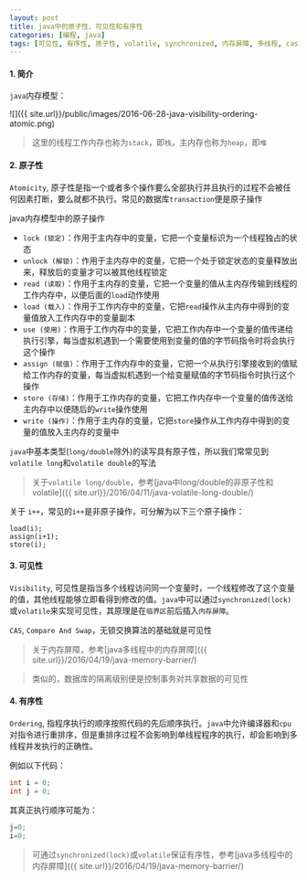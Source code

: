 ```yaml
---
layout: post
title: java中的原子性、可见性和有序性
categories: [编程, java]
tags: [可见性, 有序性, 原子性, volatile, synchronized, 内存屏障, 多线程, cas]
---
```


#### 1. 简介
`java`内存模型：

![]({{ site.url}}/public/images/2016-06-28-java-visibility-ordering-atomic.png)

> 这里的线程工作内存也称为`stack`，即`栈`，主内存也称为`heap`，即`堆`

#### 2. 原子性

`Atomicity`, 原子性是指一个或者多个操作要么全部执行并且执行的过程不会被任何因素打断，要么就都不执行。常见的数据库`transaction`便是原子操作

java内存模型中的原子操作
* `lock (锁定)`：作用于主内存中的变量，它把一个变量标识为一个线程独占的状态
* `unlock (解锁)`：作用于主内存中的变量，它把一个处于锁定状态的变量释放出来，释放后的变量才可以被其他线程锁定
* `read (读取)`：作用于主内存的变量，它把一个变量的值从主内存传输到线程的工作内存中，以便后面的`load`动作使用
* `load (载入)`：作用于工作内存中的变量，它把`read`操作从主内存中得到的变量值放入工作内存中的变量副本
* `use (使用)`：作用于工作内存中的变量，它把工作内存中一个变量的值传递给执行引擎，每当虚拟机遇到一个需要使用到变量的值的字节码指令时将会执行这个操作
* `assign (赋值)`：作用于工作内存中的变量，它把一个从执行引擎接收到的值赋给工作内存的变量，每当虚拟机遇到一个给变量赋值的字节码指令时执行这个操作
* `store (存储)`：作用于工作内存的变量，它把工作内存中一个变量的值传送给主内存中以便随后的`write`操作使用
* `write (操作)`：作用于主内存的变量，它把`store`操作从工作内存中得到的变量的值放入主内存的变量中

`java`中基本类型(`long/double`除外)的读写具有原子性，所以我们常常见到`volatile long`和`volatile double`的写法

> 关于`volatile long/double`，参考[java中long/double的非原子性和volatile]({{ site.url}}/2016/04/11/java-volatile-long-double/)

关于 `i++`，常见的`i++`是非原子操作，可分解为以下三个原子操作：
```
load(i);
assign(i+1);
store(i);
```

#### 3. 可见性

`Visibility`, 可见性是指当多个线程访问同一个变量时，一个线程修改了这个变量的值，其他线程能够立即看得到修改的值。`java`中可以通过`synchronized(lock)`或`volatile`来实现可见性，其原理是在`临界区`前后插入`内存屏障`。

`CAS`, `Compare And Swap`，无锁交换算法的基础就是可见性

> 关于内存屏障，参考[java多线程中的内存屏障]({{ site.url}}/2016/04/19/java-memory-barrier/)

> 类似的，数据库的隔离级别便是控制事务对共享数据的可见性

#### 4. 有序性

`Ordering`, 指程序执行的顺序按照代码的先后顺序执行。`java`中允许编译器和`cpu`对指令进行重排序，但是重排序过程不会影响到单线程程序的执行，却会影响到多线程并发执行的正确性。

例如以下代码：
```java
int i = 0;
int j = 0;
```

其真正执行顺序可能为：
```java
j=0;
i=0;
```

> 可通过`synchronized(lock)`或`volatile`保证有序性，参考[java多线程中的内存屏障]({{ site.url}}/2016/04/19/java-memory-barrier/)
